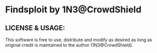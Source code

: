 # Findsploit by 1N3@CrowdShield

## LICENSE & USAGE:

This software is free to use, distribute and modify as desired as long as original credit is maintained to the author (1N3@CrowdShield).

